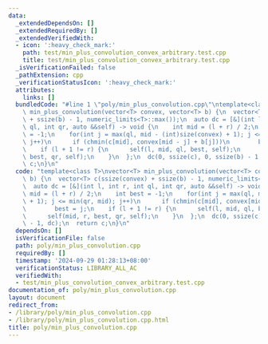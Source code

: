 ```yaml
---
data:
  _extendedDependsOn: []
  _extendedRequiredBy: []
  _extendedVerifiedWith:
  - icon: ':heavy_check_mark:'
    path: test/min_plus_convolution_convex_arbitrary.test.cpp
    title: test/min_plus_convolution_convex_arbitrary.test.cpp
  _isVerificationFailed: false
  _pathExtension: cpp
  _verificationStatusIcon: ':heavy_check_mark:'
  attributes:
    links: []
  bundledCode: "#line 1 \"poly/min_plus_convolution.cpp\"\ntemplate<class T>\nvector<T>\
    \ min_plus_convolution(vector<T> convex, vector<T> b) {\n  vector<T> c(ssize(convex)\
    \ + ssize(b) - 1, numeric_limits<T>::max());\n  auto dc = [&](int l, int r, int\
    \ ql, int qr, auto &&self) -> void {\n    int mid = (l + r) / 2;\n    int best\
    \ = -1;\n    for(int j = max(ql, mid - (int)size(convex) + 1); j <= min(qr, mid);\
    \ j++)\n      if (chmin(c[mid], convex[mid - j] + b[j]))\n        best = j;\n\
    \    if (l + 1 != r) {\n      self(l, mid, ql, best, self);\n      self(mid, r,\
    \ best, qr, self);\n    }\n  };\n  dc(0, ssize(c), 0, ssize(b) - 1, dc);\n  return\
    \ c;\n}\n"
  code: "template<class T>\nvector<T> min_plus_convolution(vector<T> convex, vector<T>\
    \ b) {\n  vector<T> c(ssize(convex) + ssize(b) - 1, numeric_limits<T>::max());\n\
    \  auto dc = [&](int l, int r, int ql, int qr, auto &&self) -> void {\n    int\
    \ mid = (l + r) / 2;\n    int best = -1;\n    for(int j = max(ql, mid - (int)size(convex)\
    \ + 1); j <= min(qr, mid); j++)\n      if (chmin(c[mid], convex[mid - j] + b[j]))\n\
    \        best = j;\n    if (l + 1 != r) {\n      self(l, mid, ql, best, self);\n\
    \      self(mid, r, best, qr, self);\n    }\n  };\n  dc(0, ssize(c), 0, ssize(b)\
    \ - 1, dc);\n  return c;\n}\n"
  dependsOn: []
  isVerificationFile: false
  path: poly/min_plus_convolution.cpp
  requiredBy: []
  timestamp: '2024-09-29 01:28:13+08:00'
  verificationStatus: LIBRARY_ALL_AC
  verifiedWith:
  - test/min_plus_convolution_convex_arbitrary.test.cpp
documentation_of: poly/min_plus_convolution.cpp
layout: document
redirect_from:
- /library/poly/min_plus_convolution.cpp
- /library/poly/min_plus_convolution.cpp.html
title: poly/min_plus_convolution.cpp
---
```

